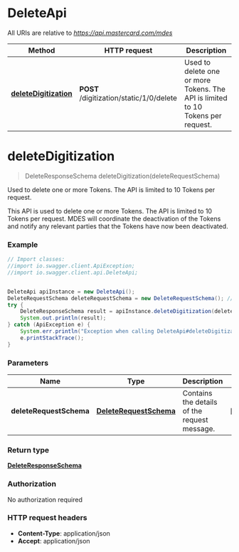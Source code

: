 # DeleteApi

All URIs are relative to *https://api.mastercard.com/mdes*

Method | HTTP request | Description
------------- | ------------- | -------------
[**deleteDigitization**](DeleteApi.md#deleteDigitization) | **POST** /digitization/static/1/0/delete | Used to delete one or more Tokens. The API is limited to 10 Tokens per request.


<a name="deleteDigitization"></a>
# **deleteDigitization**
> DeleteResponseSchema deleteDigitization(deleteRequestSchema)

Used to delete one or more Tokens. The API is limited to 10 Tokens per request.

This API is used to delete one or more Tokens.  The API is limited to 10 Tokens per request. MDES will coordinate the deactivation of the Tokens and notify any relevant parties that the Tokens have now been deactivated. 

### Example
```java
// Import classes:
//import io.swagger.client.ApiException;
//import io.swagger.client.api.DeleteApi;


DeleteApi apiInstance = new DeleteApi();
DeleteRequestSchema deleteRequestSchema = new DeleteRequestSchema(); // DeleteRequestSchema | Contains the details of the request message. 
try {
    DeleteResponseSchema result = apiInstance.deleteDigitization(deleteRequestSchema);
    System.out.println(result);
} catch (ApiException e) {
    System.err.println("Exception when calling DeleteApi#deleteDigitization");
    e.printStackTrace();
}
```

### Parameters

Name | Type | Description  | Notes
------------- | ------------- | ------------- | -------------
 **deleteRequestSchema** | [**DeleteRequestSchema**](DeleteRequestSchema.md)| Contains the details of the request message.  | [optional]

### Return type

[**DeleteResponseSchema**](DeleteResponseSchema.md)

### Authorization

No authorization required

### HTTP request headers

 - **Content-Type**: application/json
 - **Accept**: application/json


